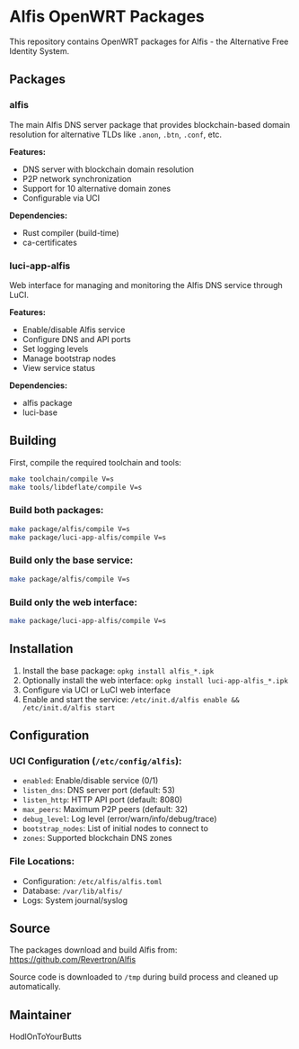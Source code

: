 # Alfis OpenWRT Packages

This repository contains OpenWRT packages for Alfis - the Alternative Free Identity System.

## Packages

### alfis
The main Alfis DNS server package that provides blockchain-based domain resolution for alternative TLDs like `.anon`, `.btn`, `.conf`, etc.

**Features:**
- DNS server with blockchain domain resolution
- P2P network synchronization
- Support for 10 alternative domain zones
- Configurable via UCI

**Dependencies:**
- Rust compiler (build-time)
- ca-certificates

### luci-app-alfis
Web interface for managing and monitoring the Alfis DNS service through LuCI.

**Features:**
- Enable/disable Alfis service
- Configure DNS and API ports
- Set logging levels
- Manage bootstrap nodes
- View service status

**Dependencies:**
- alfis package
- luci-base

## Building

First, compile the required toolchain and tools:
```bash
make toolchain/compile V=s
make tools/libdeflate/compile V=s
```

### Build both packages:
```bash
make package/alfis/compile V=s
make package/luci-app-alfis/compile V=s
```

### Build only the base service:
```bash
make package/alfis/compile V=s
```

### Build only the web interface:
```bash
make package/luci-app-alfis/compile V=s
```

## Installation

1. Install the base package: `opkg install alfis_*.ipk`
2. Optionally install the web interface: `opkg install luci-app-alfis_*.ipk`
3. Configure via UCI or LuCI web interface
4. Enable and start the service: `/etc/init.d/alfis enable && /etc/init.d/alfis start`

## Configuration

### UCI Configuration (`/etc/config/alfis`):
- `enabled`: Enable/disable service (0/1)
- `listen_dns`: DNS server port (default: 53)
- `listen_http`: HTTP API port (default: 8080)  
- `max_peers`: Maximum P2P peers (default: 32)
- `debug_level`: Log level (error/warn/info/debug/trace)
- `bootstrap_nodes`: List of initial nodes to connect to
- `zones`: Supported blockchain DNS zones

### File Locations:
- Configuration: `/etc/alfis/alfis.toml`
- Database: `/var/lib/alfis/`
- Logs: System journal/syslog

## Source

The packages download and build Alfis from: https://github.com/Revertron/Alfis

Source code is downloaded to `/tmp` during build process and cleaned up automatically.

## Maintainer

HodlOnToYourButts